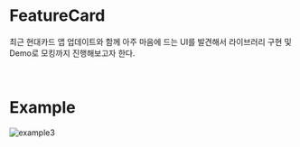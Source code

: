 # FeatureCard
최근 현대카드 앱 업데이트와 함께 아주 마음에 드는 UI를 발견해서 라이브러리 구현 및 Demo로 모킹까지 진행해보고자 한다.

<br/>

# Example
![example3](https://github.com/user-attachments/assets/02043be7-6c8f-4d36-a9c9-91415a7ace65)
